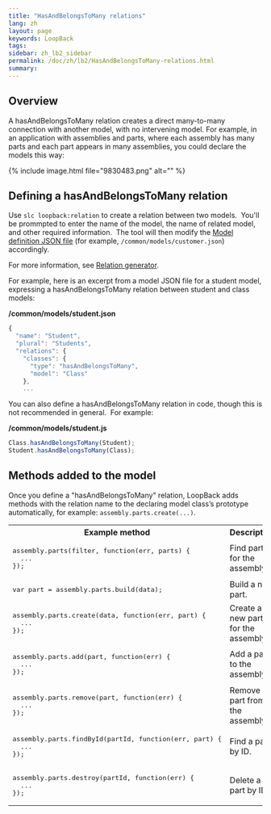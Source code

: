 ```yaml
---
title: "HasAndBelongsToMany relations"
lang: zh
layout: page
keywords: LoopBack
tags:
sidebar: zh_lb2_sidebar
permalink: /doc/zh/lb2/HasAndBelongsToMany-relations.html
summary:
---
```


## Overview

A hasAndBelongsToMany relation creates a direct many-to-many connection with another model, with no intervening model. For example, in an application with assemblies and parts, where each assembly has many parts and each part appears in many assemblies, you could declare the models this way:

{% include image.html file="9830483.png" alt="" %}

## Defining a hasAndBelongsToMany relation

Use `slc loopback:relation` to create a relation between two models.  You'll be prommpted to enter the name of the model, the name of related model, and other required information.  The tool will then modify the [Model definition JSON file](https://docs.strongloop.com/display/zh/Model+definition+JSON+file) (for example, `/common/models/customer.json`) accordingly.

For more information, see [Relation generator](https://docs.strongloop.com/display/zh/Relation+generator).

For example, here is an excerpt from a model JSON file for a student model, expressing a hasAndBelongsToMany relation between student and class models:

**/common/models/student.json**

```js
{
  "name": "Student",
  "plural": "Students",
  "relations": {
    "classes": {
      "type": "hasAndBelongsToMany",
      "model": "Class"
    },
    ...
```

You can also define a hasAndBelongsToMany relation in code, though this is not recommended in general.  For example:

**/common/models/student.js**

```js
Class.hasAndBelongsToMany(Student);
Student.hasAndBelongsToMany(Class);
```

## **Methods added to the model**

Once you define a "hasAndBelongsToMany" relation, LoopBack adds methods with the relation name to the declaring model class’s prototype automatically, for example: `assembly.parts.create(...)`.

<table>
  <tbody>
    <tr>
      <th>Example method</th>
      <th>Description</th>
    </tr>
    <tr>
      <td><pre>assembly.parts(filter, function(err, parts) {<br>  ...<br>});</pre></td>
      <td>Find parts for the assembly.</td>
    </tr>
    <tr>
      <td><pre>var part = assembly.parts.build(data);</pre></td>
      <td>Build a new part.</td>
    </tr>
    <tr>
      <td><pre>assembly.parts.create(data, function(err, part) {<br>  ...<br>});</pre></td>
      <td>Create a new part for the assembly.</td>
    </tr>
    <tr>
      <td><pre>assembly.parts.add(part, function(err) {<br>  ...<br>});</pre></td>
      <td>Add a part to the assembly.</td>
    </tr>
    <tr>
      <td><pre>assembly.parts.remove(part, function(err) {<br>  ...<br>});</pre></td>
      <td>Remove a part from the assembly.</td>
    </tr>
    <tr>
      <td><pre>assembly.parts.findById(partId, function(err, part) {<br>  ...<br>});</pre></td>
      <td>Find a part by ID.</td>
    </tr>
    <tr>
      <td><pre>assembly.parts.destroy(partId, function(err) {<br>  ...<br>});</pre></td>
      <td>Delete a part by ID.</td>
    </tr>
  </tbody>
</table>
